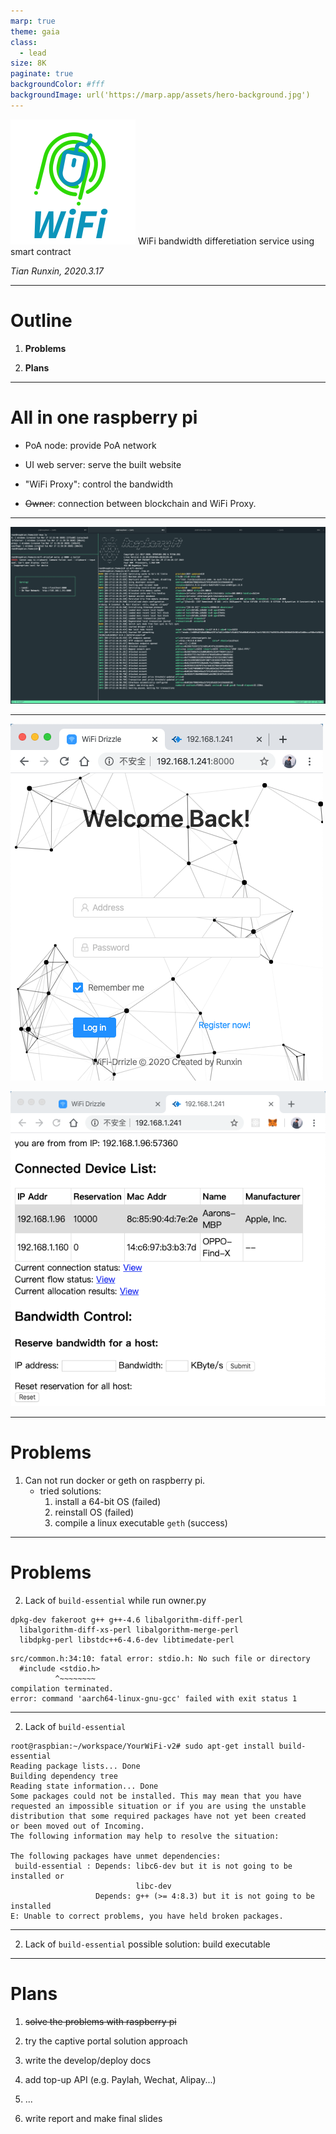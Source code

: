 ```yaml
---
marp: true
theme: gaia
class:
  - lead
size: 8K
paginate: true
backgroundColor: #fff
backgroundImage: url('https://marp.app/assets/hero-background.jpg')
---
```


![](src/wifi.png)
WiFi bandwidth differetiation service using smart contract

_Tian Runxin, 2020.3.17_

----

# Outline

1. **Problems**


2. **Plans**

---

# All in one raspberry pi

- PoA node: provide PoA network

- UI web server: serve the built website

- "WiFi Proxy": control the bandwidth

- ~~Owner~~: connection between blockchain and WiFi Proxy.

---

![bg bottom:40% 90%](src/all-in-one.png)

---

![bg left:90% 88%](src/web.png)

![bg right:100% 100%](src/proxy.png)

---

# Problems

1. Can not run docker or geth on raspberry pi.
    - tried solutions: 
      1. install a 64-bit OS (failed)
      2. reinstall OS (failed)
      3. compile a linux executable `geth` (success)

---

# Problems

2. Lack of `build-essential` while run owner.py
```
dpkg-dev fakeroot g++ g++-4.6 libalgorithm-diff-perl
  libalgorithm-diff-xs-perl libalgorithm-merge-perl
  libdpkg-perl libstdc++6-4.6-dev libtimedate-perl
```

```
src/common.h:34:10: fatal error: stdio.h: No such file or directory
  #include <stdio.h>
          ^~~~~~~~~
compilation terminated.
error: command 'aarch64-linux-gnu-gcc' failed with exit status 1
```
---

2. Lack of `build-essential`
```
root@raspbian:~/workspace/YourWiFi-v2# sudo apt-get install build-essential
Reading package lists... Done
Building dependency tree
Reading state information... Done
Some packages could not be installed. This may mean that you have
requested an impossible situation or if you are using the unstable
distribution that some required packages have not yet been created
or been moved out of Incoming.
The following information may help to resolve the situation:

The following packages have unmet dependencies:
 build-essential : Depends: libc6-dev but it is not going to be installed or
                            libc-dev
                   Depends: g++ (>= 4:8.3) but it is not going to be installed
E: Unable to correct problems, you have held broken packages.
```
---

2. Lack of `build-essential`
  possible solution: build executable

---

# Plans

1. ~~solve the problems with raspberry pi~~

2. try the captive portal solution approach

3. write the develop/deploy docs

4. add top-up API (e.g. Paylah, Wechat, Alipay...)

5. ...

6. write report and make final slides
